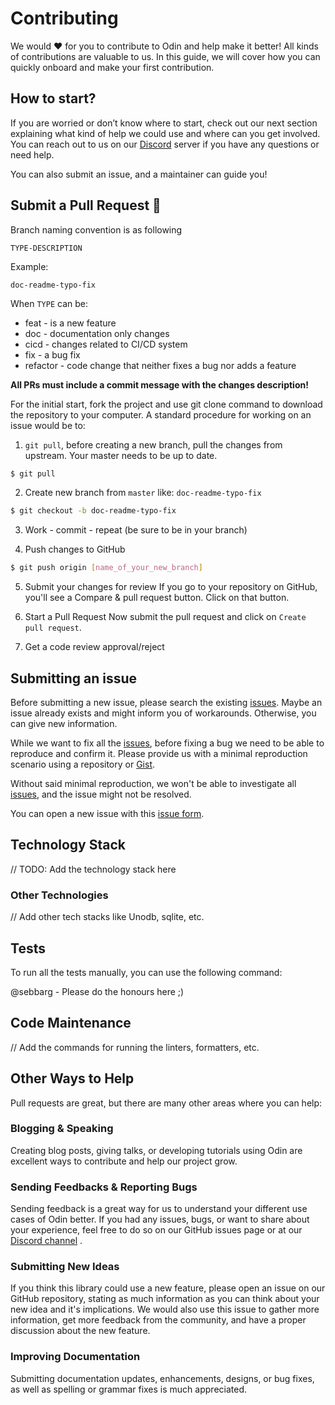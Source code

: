# Contributing

We would ❤️ for you to contribute to Odin and help make it better! All kinds of contributions are valuable to us. In this guide, we will cover how you can quickly onboard and make your first contribution.

## How to start?

If you are worried or don’t know where to start, check out our next section explaining what kind of help we could use and where can you get involved. You can reach out to us on our [Discord](<INSERT DISCORD LINK>) server if you have any questions or need help.

You can also submit an issue, and a maintainer can guide you!

## Submit a Pull Request 🚀

Branch naming convention is as following

`TYPE-DESCRIPTION`

Example:

```
doc-readme-typo-fix
```

When `TYPE` can be:

- feat - is a new feature
- doc - documentation only changes
- cicd - changes related to CI/CD system
- fix - a bug fix
- refactor - code change that neither fixes a bug nor adds a feature

**All PRs must include a commit message with the changes description!**

For the initial start, fork the project and use git clone command to download the repository to your computer. A standard procedure for working on an issue would be to:

1. `git pull`, before creating a new branch, pull the changes from upstream. Your master needs to be up to date.

```bash
$ git pull
```

2. Create new branch from `master` like: `doc-readme-typo-fix
`

```bash
$ git checkout -b doc-readme-typo-fix
```

3. Work - commit - repeat (be sure to be in your branch)

4. Push changes to GitHub

```bash
$ git push origin [name_of_your_new_branch]
```

5. Submit your changes for review If you go to your repository on GitHub, you'll see a Compare & pull request button. Click on that button.

6. Start a Pull Request Now submit the pull request and click on `Create pull request`.

7. Get a code review approval/reject

## Submitting an issue

Before submitting a new issue, please search the existing [issues](https://github.com/homebase-id/odin-core/issues). Maybe an issue already exists and might inform you of workarounds. Otherwise, you can give new information.

While we want to fix all the [issues](https://github.com/homebase-id/odin-core/issues), before fixing a bug we need to be able to reproduce and confirm it. Please provide us with a minimal reproduction scenario using a repository or [Gist](https://gist.github.com/).

Without said minimal reproduction, we won't be able to investigate all [issues](https://github.com/homebase-id/odin-core/issues), and the issue might not be resolved.

You can open a new issue with this [issue form](https://github.com/homebase-id/odin-core/issues/new).

## Technology Stack

// TODO: Add the technology stack here

### Other Technologies

// Add other tech stacks like Unodb, sqlite, etc.

## Tests

To run all the tests manually, you can use the following command:

@sebbarg - Please do the honours here ;)

## Code Maintenance

// Add the commands for running the linters, formatters, etc.

## Other Ways to Help

Pull requests are great, but there are many other areas where you can help:

### Blogging & Speaking

Creating blog posts, giving talks, or developing tutorials using Odin are excellent ways to contribute and help our project grow.

### Sending Feedbacks & Reporting Bugs

Sending feedback is a great way for us to understand your different use cases of Odin better. If you had any issues, bugs, or want to share about your experience, feel free to do so on our GitHub issues page or at our [Discord channel](Insert-LINK_HERE) .

### Submitting New Ideas

If you think this library could use a new feature, please open an issue on our GitHub repository, stating as much information as you can think about your new idea and it's implications. We would also use this issue to gather more information, get more feedback from the community, and have a proper discussion about the new feature.

### Improving Documentation

Submitting documentation updates, enhancements, designs, or bug fixes, as well as spelling or grammar fixes is much appreciated.
